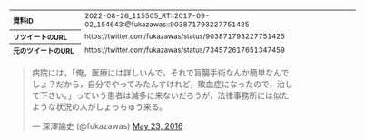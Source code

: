 <table style="font-size: 9pt; width: 610px; margin-bottom: 20px; height: 80px;">
<tbody>
    <tr>
        <th align=left>資料ID</th>
        <td align=left>2022-08-26_115505_RT::2017-09-02_154643:@fukazawas::903871793227751425</td>
    </tr>
    <tr>
        <th align=left>リツイートのURL</th>
        <td align=left>https://twitter.com/fukazawas/status/903871793227751425</td>
    </tr>
    <tr>
        <th align=left>元のツイートのURL</th>
        <td align=left>https://twitter.com/fukazawas/status/734572617651347459</td>
    </tr>
    <tr>
        <th align=left>リツイートしたアカウント</th>
        <td align=left>@fukazawas</td>
    </tr>
    <tr>
        <th align=left>元のツイートのアカウント</th>
        <td align=left>@fukazawas</td>
    </tr>
    <tr>
        <th align=left>リツイートしたユーザ名</th>
        <td align=left>深澤諭史</td>
    </tr>
    <tr>
        <th align=left>元のツイートのユーザ名</th>
        <td align=left>深澤諭史</td>
    </tr>
    <tr>
        <th align=left>ツイートの記録日時</th>
        <td align=left>2022-08-26_115505_</td>
    </tr>
</tbody>
</table>
<blockquote class="twitter-tweet" data-width="450"  data-lang="ja"><p lang="ja" dir="ltr">病院には，「俺，医療には詳しいんで，それで盲腸手術なんか簡単なんでしょ？だから，自分でやってみたんすけれど，敗血症になったので，治して下さい。」っていう患者は滅多に来ないだろうが，法律事務所には似たような状況の人がしょっちゅう来る。</p>&mdash; 深澤諭史 (@fukazawas) <a href="https://twitter.com/fukazawas/status/734572617651347459?ref_src=twsrc%5Etfw">May 23, 2016</a></blockquote>
<script async src="https://platform.twitter.com/widgets.js" charset="utf-8"></script>



